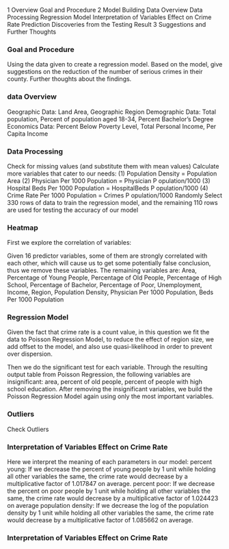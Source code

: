 1 Overview
Goal and Procedure
2 Model Building Data Overview
Data Processing
Regression Model
Interpretation of Variables Effect on Crime Rate Prediction
Discoveries from the Testing Result
3 Suggestions and Further Thoughts


### Goal and Procedure
Using the data given to create a regression model.
Based on the model, give suggestions on the reduction of the number of serious crimes in their county.
Further thoughts about the findings.

### data Overview
Geographic Data: Land Area, Geographic Region Demographic Data: Total population, Percent of population
aged 18-34, Percent Bachelor’s Degree
Economics Data: Percent Below Poverty Level, Total Personal Income, Per Capita Income

### Data Processing
Check for missing values (and substitute them with mean values) Calculate more variables that cater to our needs:
(1) Population Density = Population Area
(2) Physician Per 1000 Population = Physician
P opulation/1000
(3) Hospital Beds Per 1000 Population = HospitalBeds P opulation/1000
     (4) Crime Rate Per 1000 Population =
Crimes
P opulation/1000
 Randomly Select 330 rows of data to train the regression model, and the remaining 110 rows are used for testing the accuracy of our model


### Heatmap
First we explore the correlation of variables:

Given 16 predictor variables, some of them are strongly correlated with each other, which will cause us to get some potentially false conclusion, thus we remove these variables.
The remaining variables are:
Area, Percentage of Young People, Percentage of Old People, Percentage of High School, Percentage of Bachelor, Percentage of Poor, Unemployment, Income, Region, Population Density, Physician Per 1000 Population, Beds Per 1000 Population

### Regression Model
Given the fact that crime rate is a count value, in this question we fit the data to Poisson Regression Model, to reduce the effect of region size, we add offset to the model, and also use quasi-likelihood in order to prevent over dispersion.

Then we do the significant test for each variable.
Through the resulting output table from Poisson Regression, the following variables are insignificant:
area, percent of old people, percent of people with high school education.
After removing the insignificant variables, we build the Poisson Regression Model again using only the most important variables.

### Outliers
Check Outliers

### Interpretation of Variables Effect on Crime Rate
Here we interpret the meaning of each parameters in our model:
percent young: If we decrease the percent of young people by 1 unit while holding all other variables the same, the crime rate would decrease by a multiplicative factor of 1.017847 on average.
percent poor: If we decrease the percent on poor people by 1 unit while holding all other variables the same, the crime rate would decrease by a multiplicative factor of 1.024423 on average
population density: If we decrease the log of the population density by 1 unit while holding all other variables the same, the crime rate would decrease by a multiplicative factor of 1.085662 on average.

### Interpretation of Variables Effect on Crime Rate
